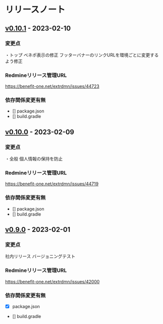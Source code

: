 # リリースノート
## [v0.10.1](https://github.com/SBWorks/bo-bsff-frontend-top/compare/v0.10.0...v0.10.1) - 2023-02-10
### 変更点
・トップ
ベネポ表示の修正
フッターバナーのリンクURLを環境ごとに変更するよう修正
### Redmineリリース管理URL
https://benefit-one.net/extrdmn/issues/44723
### 依存関係変更有無
-  [] package.json
-  [] build.gradle

## [v0.10.0](https://github.com/SBWorks/bo-bsff-frontend-top/compare/v0.9.0...v0.10.0) - 2023-02-09
### 変更点
・全般
個人情報の保持を防止
### Redmineリリース管理URL
https://benefit-one.net/extrdmn/issues/44719
### 依存関係変更有無
-  [] package.json
-  [] build.gradle

## [v0.9.0](https://github.com/SBWorks/bo-bsff-frontend-top/commits/v0.9.0) - 2023-02-01
### 変更点
社内リリース
バージョニングテスト
### Redmineリリース管理URL
https://benefit-one.net/extrdmn/issues/42000
### 依存関係変更有無
-  [x] package.json
-  [] build.gradle

